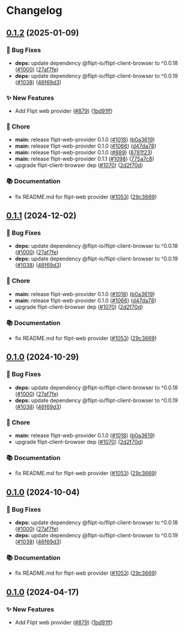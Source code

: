 # Changelog

## [0.1.2](https://github.com/jarebudev/js-sdk-contrib/compare/flipt-web-provider-v0.1.1...flipt-web-provider-v0.1.2) (2025-01-09)


### 🐛 Bug Fixes

* **deps:** update dependency @flipt-io/flipt-client-browser to ^0.0.18 ([#1000](https://github.com/jarebudev/js-sdk-contrib/issues/1000)) ([27af7fe](https://github.com/jarebudev/js-sdk-contrib/commit/27af7fe2abaf113d38078304fbb457333104ba0f))
* **deps:** update dependency @flipt-io/flipt-client-browser to ^0.0.19 ([#1038](https://github.com/jarebudev/js-sdk-contrib/issues/1038)) ([46f69d3](https://github.com/jarebudev/js-sdk-contrib/commit/46f69d3ccbbeb76f7ae207bc96ac23a99c241465))


### ✨ New Features

* Add Flipt web provider ([#879](https://github.com/jarebudev/js-sdk-contrib/issues/879)) ([1bd91ff](https://github.com/jarebudev/js-sdk-contrib/commit/1bd91ffb8a800be7f2c6c83cc6c0aba025739768))


### 🧹 Chore

* **main:** release flipt-web-provider 0.1.0 ([#1018](https://github.com/jarebudev/js-sdk-contrib/issues/1018)) ([b0a3619](https://github.com/jarebudev/js-sdk-contrib/commit/b0a36194969b882e0f98eff3707afd453de27242))
* **main:** release flipt-web-provider 0.1.0 ([#1066](https://github.com/jarebudev/js-sdk-contrib/issues/1066)) ([d47da78](https://github.com/jarebudev/js-sdk-contrib/commit/d47da7852fd0d40569606768d256c66ab18a2847))
* **main:** release flipt-web-provider 0.1.0 ([#889](https://github.com/jarebudev/js-sdk-contrib/issues/889)) ([8781f23](https://github.com/jarebudev/js-sdk-contrib/commit/8781f23bbaf658b30ade187c0f3faa71e4ca15aa))
* **main:** release flipt-web-provider 0.1.1 ([#1098](https://github.com/jarebudev/js-sdk-contrib/issues/1098)) ([775a7c8](https://github.com/jarebudev/js-sdk-contrib/commit/775a7c88d24d25c9f98e3064f5931f77dd960a1c))
* upgrade flipt-client-browser dep ([#1070](https://github.com/jarebudev/js-sdk-contrib/issues/1070)) ([2d2f70d](https://github.com/jarebudev/js-sdk-contrib/commit/2d2f70d56fdbf71e8f159a645ccd55e0a9055012))


### 📚 Documentation

* fix README.md for flipt-web provider ([#1053](https://github.com/jarebudev/js-sdk-contrib/issues/1053)) ([29c3669](https://github.com/jarebudev/js-sdk-contrib/commit/29c3669676fb4526feba1d51fd344a71247c4c3f))

## [0.1.1](https://github.com/open-feature/js-sdk-contrib/compare/flipt-web-provider-v0.1.0...flipt-web-provider-v0.1.1) (2024-12-02)


### 🐛 Bug Fixes

* **deps:** update dependency @flipt-io/flipt-client-browser to ^0.0.18 ([#1000](https://github.com/open-feature/js-sdk-contrib/issues/1000)) ([27af7fe](https://github.com/open-feature/js-sdk-contrib/commit/27af7fe2abaf113d38078304fbb457333104ba0f))
* **deps:** update dependency @flipt-io/flipt-client-browser to ^0.0.19 ([#1038](https://github.com/open-feature/js-sdk-contrib/issues/1038)) ([46f69d3](https://github.com/open-feature/js-sdk-contrib/commit/46f69d3ccbbeb76f7ae207bc96ac23a99c241465))


### 🧹 Chore

* **main:** release flipt-web-provider 0.1.0 ([#1018](https://github.com/open-feature/js-sdk-contrib/issues/1018)) ([b0a3619](https://github.com/open-feature/js-sdk-contrib/commit/b0a36194969b882e0f98eff3707afd453de27242))
* **main:** release flipt-web-provider 0.1.0 ([#1066](https://github.com/open-feature/js-sdk-contrib/issues/1066)) ([d47da78](https://github.com/open-feature/js-sdk-contrib/commit/d47da7852fd0d40569606768d256c66ab18a2847))
* upgrade flipt-client-browser dep ([#1070](https://github.com/open-feature/js-sdk-contrib/issues/1070)) ([2d2f70d](https://github.com/open-feature/js-sdk-contrib/commit/2d2f70d56fdbf71e8f159a645ccd55e0a9055012))


### 📚 Documentation

* fix README.md for flipt-web provider ([#1053](https://github.com/open-feature/js-sdk-contrib/issues/1053)) ([29c3669](https://github.com/open-feature/js-sdk-contrib/commit/29c3669676fb4526feba1d51fd344a71247c4c3f))

## [0.1.0](https://github.com/open-feature/js-sdk-contrib/compare/flipt-web-provider-v0.1.0...flipt-web-provider-v0.1.0) (2024-10-29)


### 🐛 Bug Fixes

* **deps:** update dependency @flipt-io/flipt-client-browser to ^0.0.18 ([#1000](https://github.com/open-feature/js-sdk-contrib/issues/1000)) ([27af7fe](https://github.com/open-feature/js-sdk-contrib/commit/27af7fe2abaf113d38078304fbb457333104ba0f))
* **deps:** update dependency @flipt-io/flipt-client-browser to ^0.0.19 ([#1038](https://github.com/open-feature/js-sdk-contrib/issues/1038)) ([46f69d3](https://github.com/open-feature/js-sdk-contrib/commit/46f69d3ccbbeb76f7ae207bc96ac23a99c241465))


### 🧹 Chore

* **main:** release flipt-web-provider 0.1.0 ([#1018](https://github.com/open-feature/js-sdk-contrib/issues/1018)) ([b0a3619](https://github.com/open-feature/js-sdk-contrib/commit/b0a36194969b882e0f98eff3707afd453de27242))
* upgrade flipt-client-browser dep ([#1070](https://github.com/open-feature/js-sdk-contrib/issues/1070)) ([2d2f70d](https://github.com/open-feature/js-sdk-contrib/commit/2d2f70d56fdbf71e8f159a645ccd55e0a9055012))


### 📚 Documentation

* fix README.md for flipt-web provider ([#1053](https://github.com/open-feature/js-sdk-contrib/issues/1053)) ([29c3669](https://github.com/open-feature/js-sdk-contrib/commit/29c3669676fb4526feba1d51fd344a71247c4c3f))

## [0.1.0](https://github.com/open-feature/js-sdk-contrib/compare/flipt-web-provider-v0.1.0...flipt-web-provider-v0.1.0) (2024-10-04)


### 🐛 Bug Fixes

* **deps:** update dependency @flipt-io/flipt-client-browser to ^0.0.18 ([#1000](https://github.com/open-feature/js-sdk-contrib/issues/1000)) ([27af7fe](https://github.com/open-feature/js-sdk-contrib/commit/27af7fe2abaf113d38078304fbb457333104ba0f))
* **deps:** update dependency @flipt-io/flipt-client-browser to ^0.0.19 ([#1038](https://github.com/open-feature/js-sdk-contrib/issues/1038)) ([46f69d3](https://github.com/open-feature/js-sdk-contrib/commit/46f69d3ccbbeb76f7ae207bc96ac23a99c241465))


### 📚 Documentation

* fix README.md for flipt-web provider ([#1053](https://github.com/open-feature/js-sdk-contrib/issues/1053)) ([29c3669](https://github.com/open-feature/js-sdk-contrib/commit/29c3669676fb4526feba1d51fd344a71247c4c3f))

## [0.1.0](https://github.com/open-feature/js-sdk-contrib/compare/flipt-web-provider-v0.1.0...flipt-web-provider-v0.1.0) (2024-04-17)


### ✨ New Features

* Add Flipt web provider ([#879](https://github.com/open-feature/js-sdk-contrib/issues/879)) ([1bd91ff](https://github.com/open-feature/js-sdk-contrib/commit/1bd91ffb8a800be7f2c6c83cc6c0aba025739768))
